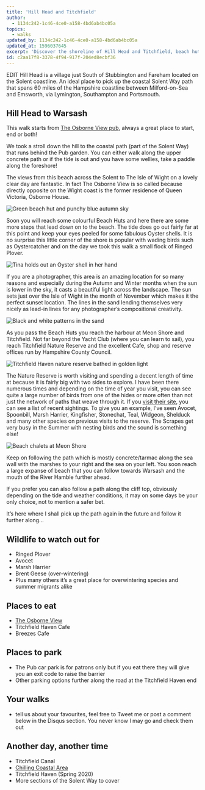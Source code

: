 ```yaml
---
title: 'Hill Head and Titchfield'
author:
  - 1134c242-1c46-4ce0-a158-4bd6ab4bc05a
topics:
  - walks
updated_by: 1134c242-1c46-4ce0-a158-4bd6ab4bc05a
updated_at: 1596037645
excerpt: 'Discover the shoreline of Hill Head and Titchfield, beach huts and migratory birds as we take a walk along the Solent Way'
id: c2aa17f8-3378-4f94-917f-204ed8ecbf36
---
```

EDIT
Hill Head is a village just South of Stubbington and Fareham located on the Solent coastline. An ideal place to pick up the coastal Solent Way path that spans 60 miles of the Hampshire coastline between Milford-on-Sea and Emsworth, via Lymington, Southampton and Portsmouth.

## Hill Head to Warsash
This walk starts from [The Osborne View pub](https://www.osborneviewhillhead.co.uk/ "The Osborne View, Hill Head"), always a great place to start, end or both!

We took a stroll down the hill to the coastal path (part of the Solent Way) that runs behind the Pub garden. You can either walk along the upper concrete path or if the tide is out and you have some wellies, take a paddle along the foreshore!

The views from this beach across the Solent to The Isle of Wight on a lovely clear day are fantastic. In fact The Osborne View is so called because directly opposite on the Wight coast is the former residence of Queen Victoria, Osborne House.

![Green beach hut and punchy blue autumn sky](/assets/content/hut.jpeg)

Soon you will reach some colourful Beach Huts and here there are some more steps that lead down on to the beach. The tide does go out fairly far at this point and keep your eyes peeled for some fabulous Oyster shells. It is no surprise this little corner of the shore is popular with wading birds such as Oystercatcher and on the day we took this walk a small flock of Ringed Plover.

![Tina holds out an Oyster shell in her hand](/assets/content//oyster.jpeg)

If you are a photographer, this area is an amazing location for so many reasons and especially during the Autumn and Winter months when the sun is lower in the sky, it casts a beautiful light across the landscape. The sun sets just over the Isle of Wight in the month of November which makes it the perfect sunset location. The lines in the sand lending themselves very nicely as lead-in lines for any photographer’s compositional creativity.

![Black and white patterns in the sand](/assets/content//patterns.jpeg)

As you pass the Beach Huts you reach the harbour at Meon Shore and Titchfield. Not far beyond the Yacht Club (where you can learn to sail), you reach Titchfield Nature Reserve and the excellent Cafe, shop and reserve offices run by Hampshire County Council.

![Titchfield Haven nature reserve bathed in golden light](/assets/content//titchfieldhaven.jpeg)

The Nature Reserve is worth visiting and spending a decent length of time at because it is fairly big with two sides to explore. I have been there numerous times and depending on the time of year you visit, you can see quite a large number of birds from one of the hides or more often than not just the network of paths that weave through it. If you [visit their site](https://www.hants.gov.uk/thingstodo/countryparks/titchfield/explore), you can see a list of recent sightings. To give you an example, I’ve seen Avocet, Spoonbill, Marsh Harrier, Kingfisher, Stonechat, Teal, Widgeon, Shelduck and many other species on previous visits to the reserve. The Scrapes get very busy in the Summer with nesting birds and the sound is something else!

![Beach chalets at Meon Shore](/assets/content//Huts.jpeg)

Keep on following the path which is mostly concrete/tarmac along the sea wall with the marshes to your right and the sea on your left. You soon reach a large expanse of beach that you can follow towards Warsash and the mouth of the River Hamble further ahead.

If you prefer you can also follow a path along the cliff top, obviously depending on the tide and weather conditions, it may on some days be your only choice, not to mention a safer bet.

It’s here where I shall pick up the path again in the future and follow it further along...

## Wildlife to watch out for
- Ringed Plover
- Avocet
- Marsh Harrier
- Brent Geese (over-wintering)
- Plus many others it’s a great place for overwintering species and summer migrants alike

## Places to eat
- [The Osborne View](https://www.osborneviewhillhead.co.uk/ "The Osborne View, Hill Head")
- Titchfield Haven Cafe
- Breezes Cafe

## Places to park
- The Pub car park is for patrons only but if you eat there they  will give you an exit code to raise the barrier
- Other parking options further along the road at the Titchfield Haven end

## Your walks
- tell us about your favourites, feel free to Tweet me or post a comment below in the Disqus section. You never know I may go and check them out

## Another day, another time
- Titchfield Canal
- [Chilling Coastal Area](https://www.hants.gov.uk/thingstodo/countryside/finder/chilling)
- Titchfield Haven (Spring 2020)
- More sections of the Solent Way to cover